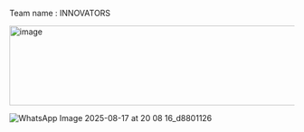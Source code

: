 Team name :  INNOVATORS



<img width="516" height="141" alt="image" src="https://github.com/user-attachments/assets/02411381-d312-493e-8e6e-c7de5c8acc2f" />


![WhatsApp Image 2025-08-17 at 20 08 16_d8801126](https://github.com/user-attachments/assets/36758127-8764-4809-9d44-987bad3f7c86)
